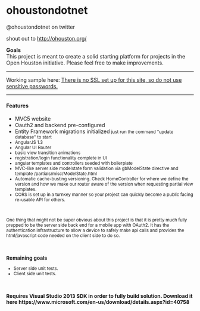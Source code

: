 # ohoustondotnet
  @ohoustondotnet on twitter
  
  shout out to http://ohouston.org/

**Goals**<br/>
This project is meant to create a solid starting platform for projects in the Open Houston initiative. Please feel free to make improvements.
<hr/>
Working sample here: <a href="http://ohoustondotnet.azurewebsites.net" target="_blank">There is no SSL set up for this site, so do not use sensitive passwords.</a>
<br>
<hr/>
<h4>Features</h4>
<ul>
<li>MVC5 website</li>
<li>Oauth2 and backend pre-configured</li>
<li>Entity Framework migrations initialized <small>just run the command "update database" to start</li>
<li>AngularJS 1.3</li>
<li>Angular UI Router</li>
<li>basic view transition animations</li>
<li>registration/login functionality complete in UI</li>
<li>angular templates and controllers seeded with boilerplate</li>
<li>MVC-like server side modelstate form validation via gbModelState directive and template /partials/misc/ModelState.html </li>
<li>Automatic cache-busting versioning. Check HomeController for where we define the version and how we make our router aware of the version when requesting partial view templates.</li>
<li>CORS is set up in a turnkey manner so your project can quickly become a public facing re-usable API for others.</li>
</ul>
<br/>
<p>
One thing that might not be super obvious about this project is that it is pretty much fully prepped to be the server side back end for a mobile app with OAuth2. It has the authentication infrastructure to allow a device to safely make api calls and provides the html/javascript code needed on the client side to do so. 
</p>
<br/>
<h3>Remaining goals</h3>
<ul>
<li>Server side unit tests.</li>
<li>Client side unit tests.</li>
</ul>
<br/>
<h3>Requires Visual Studio 2013 SDK in order to fully build solution. Download it here https://www.microsoft.com/en-us/download/details.aspx?id=40758 </h3>